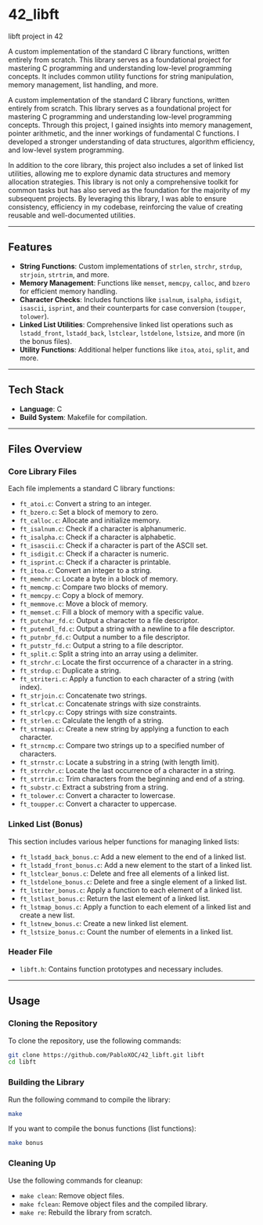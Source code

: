 # 42_libft
libft project in 42

A custom implementation of the standard C library functions, written entirely from scratch. This library serves as a foundational project for mastering C programming and understanding low-level programming concepts. It includes common utility functions for string manipulation, memory management, list handling, and more.

A custom implementation of the standard C library functions, written entirely from scratch. This library serves as a foundational project for mastering C programming and understanding low-level programming concepts. Through this project, I gained insights into memory management, pointer arithmetic, and the inner workings of fundamental C functions. I developed a stronger understanding of data structures, algorithm efficiency, and low-level system programming.

In addition to the core library, this project also includes a set of linked list utilities, allowing me to explore dynamic data structures and memory allocation strategies. This library is not only a comprehensive toolkit for common tasks but has also served as the foundation for the majority of my subsequent projects. By leveraging this library, I was able to ensure consistency, efficiency in my codebase, reinforcing the value of creating reusable and well-documented utilities.

---

## Features

- **String Functions**: Custom implementations of `strlen`, `strchr`, `strdup`, `strjoin`, `strtrim`, and more.
- **Memory Management**: Functions like `memset`, `memcpy`, `calloc`, and `bzero` for efficient memory handling.
- **Character Checks**: Includes functions like `isalnum`, `isalpha`, `isdigit`, `isascii`, `isprint`, and their counterparts for case conversion (`toupper`, `tolower`).
- **Linked List Utilities**: Comprehensive linked list operations such as `lstadd_front`, `lstadd_back`, `lstclear`, `lstdelone`, `lstsize`, and more (in the bonus files).
- **Utility Functions**: Additional helper functions like `itoa`, `atoi`, `split`, and more.

---

## Tech Stack

- **Language**: C
- **Build System**: Makefile for compilation.

---

## Files Overview

### Core Library Files
Each file implements a standard C library functions:

- `ft_atoi.c`: Convert a string to an integer.
- `ft_bzero.c`: Set a block of memory to zero.
- `ft_calloc.c`: Allocate and initialize memory.
- `ft_isalnum.c`: Check if a character is alphanumeric.
- `ft_isalpha.c`: Check if a character is alphabetic.
- `ft_isascii.c`: Check if a character is part of the ASCII set.
- `ft_isdigit.c`: Check if a character is numeric.
- `ft_isprint.c`: Check if a character is printable.
- `ft_itoa.c`: Convert an integer to a string.
- `ft_memchr.c`: Locate a byte in a block of memory.
- `ft_memcmp.c`: Compare two blocks of memory.
- `ft_memcpy.c`: Copy a block of memory.
- `ft_memmove.c`: Move a block of memory.
- `ft_memset.c`: Fill a block of memory with a specific value.
- `ft_putchar_fd.c`: Output a character to a file descriptor.
- `ft_putendl_fd.c`: Output a string with a newline to a file descriptor.
- `ft_putnbr_fd.c`: Output a number to a file descriptor.
- `ft_putstr_fd.c`: Output a string to a file descriptor.
- `ft_split.c`: Split a string into an array using a delimiter.
- `ft_strchr.c`: Locate the first occurrence of a character in a string.
- `ft_strdup.c`: Duplicate a string.
- `ft_striteri.c`: Apply a function to each character of a string (with index).
- `ft_strjoin.c`: Concatenate two strings.
- `ft_strlcat.c`: Concatenate strings with size constraints.
- `ft_strlcpy.c`: Copy strings with size constraints.
- `ft_strlen.c`: Calculate the length of a string.
- `ft_strmapi.c`: Create a new string by applying a function to each character.
- `ft_strncmp.c`: Compare two strings up to a specified number of characters.
- `ft_strnstr.c`: Locate a substring in a string (with length limit).
- `ft_strrchr.c`: Locate the last occurrence of a character in a string.
- `ft_strtrim.c`: Trim characters from the beginning and end of a string.
- `ft_substr.c`: Extract a substring from a string.
- `ft_tolower.c`: Convert a character to lowercase.
- `ft_toupper.c`: Convert a character to uppercase.


### Linked List (Bonus)
This section includes various helper functions for managing linked lists:

- `ft_lstadd_back_bonus.c`: Add a new element to the end of a linked list.
- `ft_lstadd_front_bonus.c`: Add a new element to the start of a linked list.
- `ft_lstclear_bonus.c`: Delete and free all elements of a linked list.
- `ft_lstdelone_bonus.c`: Delete and free a single element of a linked list.
- `ft_lstiter_bonus.c`: Apply a function to each element of a linked list.
- `ft_lstlast_bonus.c`: Return the last element of a linked list.
- `ft_lstmap_bonus.c`: Apply a function to each element of a linked list and create a new list.
- `ft_lstnew_bonus.c`: Create a new linked list element.
- `ft_lstsize_bonus.c`: Count the number of elements in a linked list.

### Header File
- `libft.h`: Contains function prototypes and necessary includes.

---
## Usage

### Cloning the Repository
To clone the repository, use the following commands:

```bash
git clone https://github.com/PabloXOC/42_libft.git libft
cd libft
```

### Building the Library
Run the following command to compile the library:

```bash
make
```

If you want to compile the bonus functions (list functions):

```bash
make bonus
```

### Cleaning Up
Use the following commands for cleanup:

- `make clean`: Remove object files.
- `make fclean`: Remove object files and the compiled library.
- `make re`: Rebuild the library from scratch.
